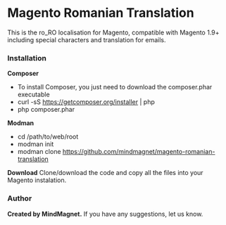 Magento Romanian Translation
============================

This is the ro_RO localisation for Magento, compatible with Magento 1.9+ including special characters and translation for emails.


### Installation

**Composer**

* To install Composer, you just need to download the composer.phar executable
* curl -sS https://getcomposer.org/installer | php
* php composer.phar

**Modman**

* cd /path/to/web/root
* modman init
* modman clone https://github.com/mindmagnet/magento-romanian-translation

**Download**
Clone/download the code and copy all the files into your Magento instalation.

### Author
**Created by MindMagnet.**
If you have any suggestions, let us know.